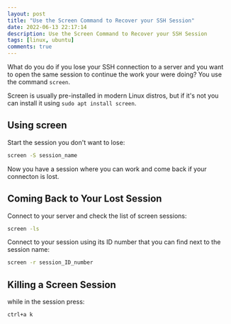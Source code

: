 ```yaml
---
layout: post
title: "Use the Screen Command to Recover your SSH Session"
date: 2022-06-13 22:17:14
description: Use the Screen Command to Recover your SSH Session
tags: [linux, ubuntu]
comments: true
---
```


What do you do if you lose your SSH connection to a server and you want to open the same session to continue the work your were doing? You use the command `screen`.

Screen is usually pre-installed in modern Linux distros, but if it's not you can install it using `sudo apt install screen`.

## Using screen
Start the session you don't want to lose:
```bash
screen -S session_name
```

Now you have a session where you can work and come back if your connecton is lost.

## Coming Back to Your Lost Session
Connect to your server and check the list of screen sessions:
```bash
screen -ls
```
Connect to your session using its ID number that you can find next to the session name:
```bash
screen -r session_ID_number
```

## Killing a Screen Session
while in the session press:
```bash
ctrl+a k
```


